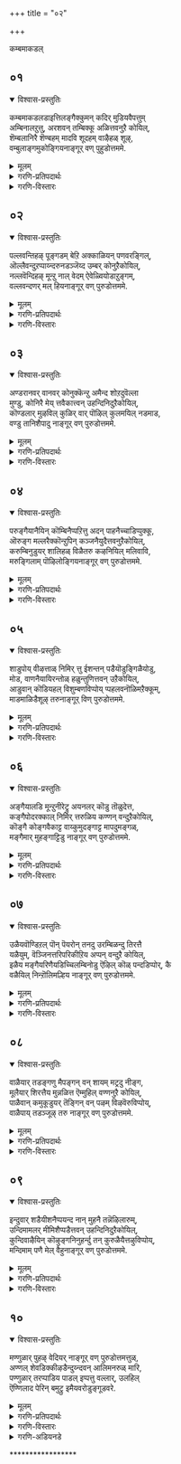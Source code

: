 +++
title = "०२"

+++

कम्बमाकडल्

## ०१
<details open><summary>विश्वास-प्रस्तुतिः</summary>

कम्बमाकडलडाइत्तिलङ्गैक्कुमन् कदिर् मुडियवैपत्तुम्  
अम्बिनालऱुत्तु, अरशवन् तम्बिक्कू अळित्तवनुऱै कोयिल्,  
शॆम्बलानिरै शॆण्बहम् मादवि शूदहम् वाऴैहळ् शूऴ्,  
वम्बुलाङ्गमुकोङ्गियनाङ्गूर् वण् पुहुडोत्तममे.
</details>

<details><summary>मूलम्</summary>

कम्बमाकडलडाइत्तिलङ्गैक्कुमन् कदिर् मुडियवैपत्तुम्  
अम्बिनालऱुत्तु, अरशवन् तम्बिक्कू अळित्तवनुऱै कोयिल्,  
शॆम्बलानिरै शॆण्बहम् मादवि शूदहम् वाऴैहळ् शूऴ्,  
वम्बुलाङ्गमुकोङ्गियनाङ्गूर् वण् पुहुडोत्तममे.
</details>

<details><summary>गरणि-प्रतिपदार्थः</summary>

कम्बम् = अलॆगळिन्द तुम्बिरुव, मा कडल् = दॊड्ड कडलन्नु, अडैत्तु = अडगिसि, इलङ्गैक्कु मन् = लङ्कॆय राजन, कदिर् = हॊळॆयुव, मुडि अवै पत्तुम् = हत्तु तलॆगळन्नू, अम्बिनाल् = अम्बिनिन्द, अऱुत्तु = कत्तरिसि, अरशु= राज्यवन्नु \(अरसुतनवन्नु\), अवन् तम्बिक्कु= अवन तम्मनिगॆ, अळित्तवन् = कॊट्टवनु, उऱै = वासिसुव, कोयिल् = पवित्रस्थळवॆन्दरॆ, शॆम् = सॊगसाद, पला निरै = हलसिन मरगळ गुम्पिनिन्दलू शॆण् बहम् = सम्पगॆ, मादवि= माधविलतॆ, शूदहम् = मावु, वाऴैहळ् = बाळॆ इवुगळिन्द, शूऴ् = सुत्तुवरियल्पट्टु, वम्बु = परिमळवन्नु, उलाम् = हरडुव, कमुकु = अडकॆय मरगळु, ओङ्गिय = ऎत्तरवागि बॆळॆदिरुव, नाङ्गूर् = तिरुनाङ्गूरिन, वण् पुहुडोत्तममे = सॊबगिन पुरुषोत्तम क्षेत्रवे. 
</details>

<details><summary>गरणि-विस्तारः</summary>

अलॆगळिन्द तुम्बिरुव बलुदॊड्ड कडलन्नु अडगिसि, लङ्कॆयराजन हत्तु तलॆगळन्नू अम्बिनिन्द कत्तरिसि, अरसुतनवन्नु अवन तम्मनिगॆ कॊट्टवनु नॆलसिरुव पवित्रस्थळवॆन्दरॆ, सॊगसाद हलसिन मरगळ गुम्पुगळिन्दलू, मत्तु सम्पगॆ, माधवि, मावु, बाळॆ मरगळिन्दळू सुत्तुवरियल्पट्टु, परिमळवन्नु हरडुव अडकॆय मरगळु ऎत्तरवागि बॆळॆदिरुव तिरुनाङ्गूरिन सॊबगिन पुरुषोत्तमक्षेत्रवे. 

दुष्टरन्नु निग्रहिसुवुदु, शिष्टरन्नु अनुग्रहिसुवुदु भगवन्तन माळ्कॆयष्टॆ\! अवनु श्रीरामनागि अवतरिसि, अलॆगळिन्द तुम्बिद दॊड्ड दक्षिण समुद्रवन्नु अडगिसि, अदक्कॆ अड्डलागि सेतुवॆकट्टि, लङ्कॆगॆ धाळियिट्टु, लङ्कॆय राजनाद रावणासुरनन्नु ऎदुरिसि, हॊळॆहॊळॆयुव किरीटगळन्नु धरिसिद अवन हत्तु तलॆगळन्नू तन्न अम्बिनिन्दले तुण्डरिसि हाकिदनु. अवन तम्मनाद विभीषणनिगॆ लङ्कॆय राज्यवन्नु पट्टकट्टिदनु. इदु भगवन्तन माळ्कॆगॆ ऒन्दु निदर्शन. आ स्वामिये ईग भूलोकवासिगळन्नु अनुग्रहिसुवुदक्कागि तिरुनाङ्गूरिन वण् पुरुषोत्तम क्षेत्रदल्लि बन्दु नॆलसिद्दानॆ. आ क्षेत्रदल्लि ऎल्लि नोडिदरू हलसिन मरगळु गुम्पुगुम्पागि बॆळॆदिवॆ. सम्पगॆ मरगळू, माविनमरगळू, बाळॆय मरगळू, अडकॆय मरगळू ऎत्तरवागि बॆळॆदु शोभिसुत्तवॆ. अडकॆय मरगळल्लि हॊम्बाळॆगळु बिरिदु परिमळवन्नु ऎल्ल कडॆगू हरडुत्तवॆ. माधवी लतॆगळू इतर हूविन बळ्ळिगळु तुम्बि हरडिवॆ. माधवीलतॆगळू इतर हूविन बळ्ळिगळु तुम्बि हरडिवॆ. इन्थ सॊबगिनिन्द तुम्बि मॆरॆयुव आ पवित्रक्षेत्रदल्लि भगवन्तनन्नु कण्डु, अवन सेवॆयल्लि तॊडगि, अवन अनुग्रहक्कॆ पात्ररागबेकॆन्नुत्तारॆ, आळ्वाररु.
</details>


## ०२
<details open><summary>विश्वास-प्रस्तुतिः</summary>

पल्लवन्तिहऴ् पूङ्गडम् बेऱि अक्काळियन् पणवरङ्गिल्,  
ऒल्लैवन्दुऱप्पाय्न्दरुनडञ्जॆय्द उम्बर् कोनुऱैकोयिल्,  
नल्लवॆन्दिहऴ् मून्ऱु नाल् वेदम् ऐवेळ्वियोडाऱुङ्गम्,  
वल्लवन्दणर् मल् हियनाङ्गूर् वण् पुरुडोत्तममे.
</details>

<details><summary>मूलम्</summary>

पल्लवन्तिहऴ् पूङ्गडम् बेऱि अक्काळियन् पणवरङ्गिल्,  
ऒल्लैवन्दुऱप्पाय्न्दरुनडञ्जॆय्द उम्बर् कोनुऱैकोयिल्,  
नल्लवॆन्दिहऴ् मून्ऱु नाल् वेदम् ऐवेळ्वियोडाऱुङ्गम्,  
वल्लवन्दणर् मल् हियनाङ्गूर् वण् पुरुडोत्तममे.
</details>

<details><summary>गरणि-प्रतिपदार्थः</summary>

पल्लवम् = चिगुरॆलॆगळु, तिहऴ् = हॊळॆयुव, पू = हू तुम्बिद, कडम्बु = कडम्बद \(कडहद\) मरवन्नु, एऱि = हत्ति, अ काळियन् = आ काळीयन, पणम् = हॆडॆगळॆम्ब, अरङ्गिल् = नाट्यरङ्गदल्लि, ऒल्लै = इद्दक्किद्दन्तॆये \(हटत्तागि\), वन्दु = बन्दु निन्तु, उऱ = बेगलॆ, पाय्न्दु = नॆगॆदु, अरु = अद्भुतवाद, नडम् शॆय्द = नाट्यवन्नाडिद, उम्बर् कोन् = देवतॆगळ ऒडॆयनु, उऱै = वासिसुव, कोयिल् = पवित्रस्थळवॆम्बुदु, नल्ल = पवित्रवाद, \(ऒळ्ळॆय\), वॆम् = ज्वलिसुत्तिरुव, तऴल् = अग्नि मून्ऱु = मूरन्नू, नाल् वेदम् = नाल्कु वेदगळन्नू, ऐवेळ्वियोडु = ऐदु यज्ञगळन्नू, आऱु अङ्गम् = आरु वेदङ्गगळन्नू, वल्ल = बल्लवराद, अन्दणर् = ब्राह्मणरु, मल् हिय = नॆलसिरुव, नाङ्गूर् = तिरुनाङ्गूरिन, वण् पुरुडोत्तममे = वण् पुरुषोत्तम क्षेत्रवे. 
</details>

<details><summary>गरणि-विस्तारः</summary>

चिगुरॆलॆगळिन्द हॊळॆयुव हूतुम्बिद कदम्बद मरवन्नेरि, आ काळीयन हॆडॆगळॆम्ब नाट्यरङ्गदल्लि हटत्तागि बन्दु, ऒडनॆये हारि, अद्भुतवाद नाट्यवन्नाडिद देवतॆगळ ऒडॆयनु नॆलसिरुव पवित्रस्थळवॆम्बुदु, ऒळ्ळॆय प्रज्वलिसुव मूरु अग्निगळन्नू, नाल्कु वेदगळन्नू, ऐदु यज्ञगळन्नू, आरु वेदाङ्गगळन्नूबल्ल ब्राह्मणरु वासिसुव तिरुनाङ्गूरिन वण् पुरुषोत्तम क्षेत्रवे. 

यमुनानदिय काळिन्दि मडुविनल्लि काळीयनॆम्ब विषसर्प वासिसुत्ता मडुविन नीरन्नु विषमयवागि माडि, दनकरुगळिगूसह कुडियलागदन्तॆ माडिदॆयॆम्ब विषय बालकृष्णनिगॆ तिळियितु. मडुविन दडदल्लि ऒण्टियागि कडहद मरबॆळॆदु निन्तित्तु. अदर तुम्ब चिगुरॆलॆ, हूगळु हॊळॆयुत्ता शोभिसुत्तित्तु. कृष्ण अदन्नेरिद. अदर ऎत्तरवाद कॊम्बॆयिन्द मडुविनॊळक्कॆ धुमुकिद. जॊतॆगारराद गोवळ बालकरु हाहाकार माडिदरु. भयदिन्द नडुगिदरु. दिक्कुतोचदन्तॆ कातरदिन्द मडुवन्ने नोडुत्त निन्तरु. स्वल्पहॊत्तिनॊळगागि अवरॊन्दु अद्भुतवन्नु कण्डरु\! काळीयन तॆरॆद हॆडॆय मेलॆ श्रीकृष्णनिद्द\! अल्लिये अवनु नाट्यवाडुत्ता आनन्दिसुत्तिद्द\! ऎल्लरू आनन्दसागरदल्लि मुळुगिदरु. देवाधिदेवनाद स्वामिये अवनु. अवने ईग, तिरुनाङ्गूरिन वण् पुरुषोत्तम क्षेत्रदल्लि नॆलसिरुवुदु. अल्लि वासिसुव वैदिकरु बहळ निष्ठरु. त्रेताग्नियन्नु श्रद्धॆयिन्द बॆळॆसिकॊण्डु बरुत्तारॆ. अवरिगॆ नाल्कुवेदगळू हृद्गत. पञ्चमहायज्ञगळन्नु प्रतिदिनवू नडॆसुवुदु तप्पुवुदिल्ल. आरु वेदङ्गगळन्नू चॆन्नागि अभ्यास माडिद्दारॆ. अन्थ श्रेष्ठब्राह्मणरु वासिसुव तिरुनाङ्गूरिन वण् पुरुषोत्तम क्षेत्रक्कॆ होगि, भगवन्तन सेवॆमाडि, अवन कृपॆगॆ पात्ररागबेकॆन्नुत्तारॆ आळ्वाररु. 

मूरु अग्निगळु – आहवनीय, गार्हपत्य, दक्षिणाग्नि,

नाल्कु वेदगळु – ऋक्, यजुस्, साम, अथर्व

ऐदु यज्ञगळु – देव, पितृ, ऋषि, मानव, प्राणि.

आरु वेदगळु – शिक्षॆ, व्याकरण, छन्दस्सु, निरुक्त, ज्योतिष, कल्प.
</details>


## ०३
<details open><summary>विश्वास-प्रस्तुतिः</summary>

अण्डरानवर् वानवर् कोनुक्कॆन्ऱु अमैन्द शोऱदुवॆल्ला  
मुण्डु, कोनिरै मेय् त्तवैकात्त्वन् उहन्दिनिदुऱैकोयिल्,  
कॊण्डलार् मुऴविल् कुळिर् वार् पॊऴिल् कुलमयिल् नडमाड,  
वण्डु तानिशैपादु नाङ्गूर् वण् पुरुडोत्तममे.
</details>

<details><summary>मूलम्</summary>

अण्डरानवर् वानवर् कोनुक्कॆन्ऱु अमैन्द शोऱदुवॆल्ला  
मुण्डु, कोनिरै मेय् त्तवैकात्त्वन् उहन्दिनिदुऱैकोयिल्,  
कॊण्डलार् मुऴविल् कुळिर् वार् पॊऴिल् कुलमयिल् नडमाड,  
वण्डु तानिशैपादु नाङ्गूर् वण् पुरुडोत्तममे.
</details>

<details><summary>गरणि-प्रतिपदार्थः</summary>

अण्डर् आनवर् = मानवरु, वानवर् = देवतॆगळु – इवरॆल्लर – कोनुक्कु ऎन्ऱु = ऒडॆयनिगॆ ऎन्दु, अमैन्द = शेखरिसिद, शोऱु अवॆल्लाम् = आहारवन्नॆल्ला, उण्डु = उण्डु, कोनिरै = दनकरुगळ मन्दॆगळन्नु, मेय् त्तु = मेयिसि, अवै कात्तवन् = अवुगळन्नु रक्षिसिदवनु, उहन्दु = आशॆपट्टु, इनिदु = प्रीतियिन्द, उऱैकोयिल् = नॆलसिरुव पवित्रक्षेत्रवॆन्दरॆ, कॊण्डल् = मोडगळु, आर् = तुम्बिकॊण्डु, मुऴविल् = घर्जिसुवाग, कुळिर् = तम्पागि, वार् = हरडिरुव, पॊऴिल् = तोपुगळल्लि, कुलम् = गुम्पुगुम्पागि, मयिल् = नविलुगळु, नडम् = नृत्यमाडुवन्थ, वण्डु तन् = दुम्बिगळु तावागि, इशैपाडुम् = गानमाडुव, नाङ्गूर् = तिरुनाङ्गूरिन वण् पुरुडोत्तममे = वण् पुरुषोत्तम क्षेत्रवे, 
</details>

<details><summary>गरणि-विस्तारः</summary>

मानवर मत्तु देवतॆगळ ऒडॆयनिगॆन्दु शेखरिसिद आहारवन्नॆल्ला उण्डु, दनकरुगळ मन्दॆगळन्नु मेयिसि, अवुगळन्नु रक्षिसिदवनु आशॆपट्टु प्रीतियिन्द नॆलसिरुव पवित्रक्षेत्रवॆन्दरॆ, मोडगळु तुम्बिकॊण्डु घर्जिसुवाग, तम्पागि हरडिरुव तोपुगळल्लि तण्डतण्डवागि नविलुगळु नृत्यमाडुवन्थ मत्तु दुम्बिगळु तावागि गानमाडुवन्थ तिरुनाङ्गूरिन वण् पुरुषोत्तम क्षेत्रवे. 

नन्दगोकुलदल्लि सम्प्रदायवॊन्दित्तु. गोवळरु वर्षवर्षवू शरत्कालदल्लि देवॆन्द्रनिगॆ पूजॆयन्नु विजृम्भणॆयिन्द नडॆसुत्तिद्दरु. आग देवेन्द्रनिगॆन्दु दॊड्ड हब्बवन्नु माडि, राशिराशियागि ऎडॆयन्नु माडि, आ बालवृद्धरागि ऎल्लरू सेरि, सन्तोषदिन्द इरुत्तिद्दरु. देवेन्द्रनु अवरिगॆ समृद्धियागि मळॆसुरिसि, उपकरिसुत्तानॆन्दू अदक्कॆ तावु कृतज्ञतॆयन्नु हागॆ सूचिसबेकॆन्दू अवरु तिळिदिद्दरु. अवर नडुवॆ बॆळॆयुत्तिद्द बालकृष्णनु ऒन्दु सलद ई हब्बद समयदल्लि गोकुलद जनरिगॆ हेळिदनु- देवेन्द्रनु यारु, अवनॆल्लिद्दानॆ अवनु हेगिद्दानॆ ऎम्बुदन्नु यारू कण्डिल्ल. अवने नमगॆ मळॆगरॆयुवनॆम्बुदक्कॆ गुरुतेनु? इक्को, नम्म मग्गुलल्लि नमगू नम्म दनकरुगळिगू आसरॆयागि, नावु कण्डन्तॆ मोडगळन्नु तडॆदु मळॆगरॆसुवुदु ई गोवर्धन पर्वतविदॆ. अदे हुल्लु नीरन्नु नम्म दनकरुगळिगॆ ऒदगिसुवुदु. अदे नम्म प्रत्यक्षआद उपकारि. मग्गुलल्लि कङ्गॊळिसुत्तिरुव गोवर्धनपर्वतक्कॆ ऎडॆमाडोण. काणद देवेन्द्रनिगॆ बेड. “कृष्णन मातु ऎल्लरिगू हितवॆनिसितु. हागॆये, आ सल, गोवळरॆल्लरू सेरि गोवर्धनगिरिगे ऎडॆमाडि, सन्तसगॊण्डरु. कृष्णनु हेळिदन्तॆये, गोवळरु नोडुत्तिरुवन्तॆ, पर्वतदिन्द भव्यवाद ऒन्दु आकृति इळिदु बन्दु, अवरु इक्किद ऎडॆयन्नुण्डु, अवरन्नु हरसि कण्मरॆयायितु. गोवळरॆल्लरू तृप्तरादरु. इदन्नु कण्डु देवेन्द्रनिगॆ कडुकोप बन्तु. इडिय गोकुलवन्ने नाशमाडिबिडुवुदागि बगॆदु, एळु दिनगळ काल सततवाद बिरुसु मळॆयन्नु नन्दगोकुलद मेलॆ सुरिसिदनु. आग बालकृष्णनु गोवर्धन पर्वतवन्नु कॊडॆयन्तॆ ऎत्ति हिडिदु, अदरडियल्लि गोवुगळन्नू गोवळरन्नू रक्षिसिदनु. हीगॆ, भगवन्तनु श्रीकृष्णरूपियागि, गोवुगळन्नू गोवळरन्नू रक्षिसिदनु. हीगॆ, भगवन्तनु श्रीकृष्णरूपियागि, गोवुगळन्नु मेयिसिद्दल्लदॆ, अवुगळन्नु अपायदिन्द रक्षिसिद हिरिमॆयुळ्ळवनु. आ स्वामिये ईग तिरुनाङ्गूरिन वण् पुरुषोत्तम क्षेत्रदल्लि नॆलसिद्दानॆ. अल्लि मोडगळु कालकालक्कॆ मळॆगरॆयुवुवु. अवुगळ घर्जनॆगॆ तम्पाद तोपुगळल्लि वासिसुव नविलुगान माडुत्तिरुवुवु. आ सॊबगिन क्षेत्रक्कॆ होगि भगवन्तन सेवॆ माडि, अवन कृपॆगॆ पात्ररागबेकॆन्दु आळ्वाररु हेळुत्तारॆ.
</details>


## ०४
<details open><summary>विश्वास-प्रस्तुतिः</summary>

परुङ्गैयानैयिन् कॊम्बिनैप्पऱित्तु अदन् पाहनैच्चाडिप्पुक्कू,  
ऒरुङ्ग मल्लरैक्कॊन्ऱुपिन् कञ्जनैयुदैत्तवनुऱैकोयिल्,  
करुम्बिनुडुयर् शालिहळ् विळैतरु कऴनियिल् मलिवावि,  
मरुङ्गिलाम् पॊऴिलोङ्गियनाङ्गूर् वण् पुरुडोत्तममे.
</details>

<details><summary>मूलम्</summary>

परुङ्गैयानैयिन् कॊम्बिनैप्पऱित्तु अदन् पाहनैच्चाडिप्पुक्कू,  
ऒरुङ्ग मल्लरैक्कॊन्ऱुपिन् कञ्जनैयुदैत्तवनुऱैकोयिल्,  
करुम्बिनुडुयर् शालिहळ् विळैतरु कऴनियिल् मलिवावि,  
मरुङ्गिलाम् पॊऴिलोङ्गियनाङ्गूर् वण् पुरुडोत्तममे.
</details>

<details><summary>गरणि-प्रतिपदार्थः</summary>

परु = बलितिरुव \(दप्पनाद\), कै = सॊण्डलिन, यानैयिन् = आनॆय, कॊम्बिनै= दन्तवन्नु, पऱित्तु = मुरिदु \(कित्तु\)कॊण्डु, अदन् पाहनै = अदर मावटिगनन्नु, शादि = कॊन्दु, पुक्कु = ऒळहॊक्कु ऒरुङ्ग = सालागि \(ऒब्बरागुतलॊब्बनागि\), मल्लरै = जट्टिगळन्नु, कॊन्ऱु= कॊन्दु, पिन् = अनन्तर, कञ्जनै = कंसनन्नु, उदैत्तवन् = ऒदॆदुकॊन्दवनु, उऱै = कंसनन्नु, उदैत्तवन् = ऒदॆदुकॊन्दवनु, उऱै = वासिसुव, कोयिल् = पवित्रस्थळवॆन्दरॆ, करुम्बिनुडु = कब्बिनॊडनॆ, उयर् = ऎत्तरवाद, शालिहळ् = बत्तवु, विळैतरु = बॆळॆयुव, कऴनियिल् = गद्दॆगळल्लि, मलि = तुम्बिरुव, वावि = इळियुव बाविगळ, मरुङ्गु ऎल्लाम् = मग्गुलल्लॆल्ला, पॊऴिल् = तोपुगळु, ओङ्गिय = ऎत्तरवागि बॆळॆदिरुव, नाङ्गूर् = तिरुनाङ्गूरिन, वण् पुरुडोत्तममे = वण् पुरुषोत्तम क्षेत्रवे. 
</details>

<details><summary>गरणि-विस्तारः</summary>

बलितु दप्पनाद सॊण्डलिन आनॆय दन्तवन्नु मुरिदुकॊण्डु अदर मावटिगनन्नु कॊन्दु, ऒळहॊक्कु, ऒब्बरागुतलॊब्बरागि जट्टिगळन्नु कॊन्दु, अनन्तर कंसनन्नु ऒदॆदुकॊन्दवनु वासिसुव पवित्रस्थळवॆन्दरॆ, कब्बिगॆ सरिसमनागि ऎत्तरवागि बत्तवु बॆळॆयुव गद्दॆगळल्लि तुम्बिरुव इळियुव बाविगळ मग्गुलल्लि ऎल्ल कडॆयू ऎत्तरवागि बॆळॆदिरुव तोपुगळुळ्ळ तिरुनाङ्गूरिन वण् पुरुषोत्तम क्षेत्रवे. 

मधुरॆय हॆब्बागिलल्लि कंसन प्रेरणॆयिन्द कृष्णनन्नु कॊल्ललु बलिष्ठवाद कुवलयापीडवॆम्ब मद्दानॆयु कादित्तु. कृष्णनन्नु कण्डॊडनॆ अदर मावटिगनु अदन्नु अवन मेलॆ नुग्गिसिदनु. बालकृष्णनु अदन्नु ऎदुरिसि, अदर दन्तवन्नु मुरिदुकॊण्डु, अदरिन्दले आ दुष्टमावटिगनन्नु कॊन्दु हाकिदनु. 

हॆब्बागिलन्नु दाटि, ऒळहॊक्काग, अवनन्नु \(कृष्णनन्नु\) ऎदुरिसलु नुरित जट्टिगळु कादिद्दरु. अवरू कंसनिन्द प्रेरितरादवरे. बालकृष्णनु आ नुरित जट्टिगळन्नु ऒब्बनागुतलॊब्बनन्नु कॊन्दुहाकि ऎल्लरन्नू मुगिसिदनु. 

कडॆगॆ, ऎल्ल कॆडुकिगू कारणनाद कंसनन्ने कृष्णनु जुट्टुहिडिदु कॆळक्कॆळॆदु कालिनिन्द ऒदॆदु कॊन्दु हाकिदनु. स्वामियु दुष्ट निग्रहमाडिद्दु हीगॆ. आ स्वामिये ईग तिरुनाङ्गूरिन वण् पुरुषोत्तम क्षेत्रदल्लि नॆलसिद्दानॆ. अदु बलु हुलुसाद क्षेत्र. ऎल्लि नोडिदरू कॆम्बत्तद गद्दॆगळु अल्लि बॆळॆयुव बत्तवादरो कब्बिन हागॆये ऎत्तरवागि, आ कब्बन्ने सोलिसिबिडुवन्तॆ, बॆळॆयुत्तदॆ. गद्दॆगळ मग्गुलल्ले इळियुव बाविगळु हेरळवागिवॆ. अल्लदॆ, नीरिन कालुवॆगळु तुम्बि हरियुत्तवॆ. इवुगळे आ गद्दॆगळिगॆ आसरॆ. 

आ सुन्दर क्षेत्रक्कॆ होगि, स्वामिय सेवॆ माडि, अवन कृपॆगॆ पात्ररागबेकॆन्नुत्तारॆ आळ्वाररु.
</details>


## ०५
<details open><summary>विश्वास-प्रस्तुतिः</summary>

शाडुपोय् वीऴत्ताळ् निमिर् त्तु ईशन्तन् पडैयॊडुङ्गिळैयोडु,  
मोड, वाणनैयायिरन्तोळ् हळुन्तुणित्तवन् उऱैकोयिल्,  
आडुवान् कॊडियहल् विशुम्बणविप्पोय् प्पहलवनॊळिमऱैक्कूम्,   
माडमाळिडैशूऴ् तरुनाङ्गूर् विण् पुरुडोत्तममे.
</details>

<details><summary>मूलम्</summary>

शाडुपोय् वीऴत्ताळ् निमिर् त्तु ईशन्तन् पडैयॊडुङ्गिळैयोडु,  
मोड, वाणनैयायिरन्तोळ् हळुन्तुणित्तवन् उऱैकोयिल्,  
आडुवान् कॊडियहल् विशुम्बणविप्पोय् प्पहलवनॊळिमऱैक्कूम्,   
माडमाळिडैशूऴ् तरुनाङ्गूर् विण् पुरुडोत्तममे.
</details>

<details><summary>गरणि-प्रतिपदार्थः</summary>

शाडु = शकटवु, पोय् वीऴ = होगि बीळुवन्तॆ, ताळ् = कालुगळन्नु, निमिर् त्तु = चाचिदवनू, ईशन् = ईश्वरनु, तन् पडैयोडुम् = तन्न भूतगणगळॊडनॆ \(सेनॆयॊडनॆ\), किळैयोडुम् = बळगदवरॊडनॆ, ओड = सोतुहोगलु, वाणनै = बाणसुरनन्नु, आयिरम् तोळहळु = अवन साविर तोळुगळन्नु, तुणित्तवन् = तुण्डरिसिदवनू, उऱै कोयिल् = नॆलसिरुव क्षेत्रवॆन्दरॆ, आडु = अलुगाडुत्तिरुव, वान् कॊडि = सुन्दरवाद ध्वजगळु, अहल् विशुम्बु= विस्तारवाद गगनवन्नु, अणविपोय् = एरिहोगि, पहलवन् = सूर्यन, ऒळि = बॆळकन्नु, मऱैक्कूम् = मरॆमाडुवन्थ, माडम् = उप्परिगॆय मनॆगळू, माळिहै = महडि मनॆगळू, शूऴ् तरु = सुत्तुवरिदिरुव, नाङ्गूर् = तिरुनाङ्गूरिन, विण् पुरुडोत्तममे = विण् पुरुषोत्तम क्षेत्रवे. 
</details>

<details><summary>गरणि-विस्तारः</summary>

शकटवु होगि बीळुवन्तॆ कालुगळन्नु चाचिदवनू, ईश्वरनु तन्न सेनॆयॊडनॆयू बळगदवरॊडनॆयू सोतु होगलु बाणासुरन साविर तोळुगळन्नु तुण्डरिसिदवनू नॆलसिरुव पवित्रस्थळवॆन्दरॆ, अलुगाडुत्तिरुव सुन्दरवाद ध्वजगळु विशालवाद गगनवन्नु निलुकि, सूर्यन बॆळकन्नु मरॆमाडुवन्थ उप्परिगॆ मनॆगळु महडिमनॆगळु सुत्तुवरिदिरुव तिरुनाङ्गूरिन विण् पुरुषोत्तम क्षेत्रवे. 

भगवन्तनु कृष्णनागि अवतरिसि नडॆसिद अद्भुतकार्यगळु अवनु हुट्टिद गळिगॆयिन्दलू कण्डुबन्दिवॆयष्टॆ\! अवुगळल्लि शकटासुरसंहार स्वामियु ऎळॆय मगुवागिद्दाग नडॆदद्दु. बाणासुरन दर्पवन्नु मुरिदद्दु अवनु दॊड्डवनाद मेलॆ, ई ऎरडन्नू इल्लि आळ्वाररु सूचिसिद्दारॆ. 

कंसनाद प्रेरितनाद शकटासुरनु नन्दगोकुलदल्लि ऎळॆय मगुवागि बॆळॆयुत्तिद्द कृष्णनन्नु कॊल्लबेकॆन्दु बन्द. ऒन्दु बण्डिय रूपवन्नु तळॆदु आडुत्त मलगिद्द शिशुवाद कृष्णनमेलॆ हरिदु अवनन्नु कॊन्दु बिडबेकॆम्बुदुआ असुरन हवणिकॆ. हसुळॆयन्तॆ कालन्नु आडिसुत्तिरुवन्तॆये मुन्नुग्गि अवन मेलॆये बरुत्तिद्द बण्डियन्नु तन्न पुट्ट कालिनिन्द झाडिसिद. परिणामवागि, बण्डियु पुडिपुडियागि बित्तु. हीगादद्दु शकटवधॆ. 

बाणासुरनन्नु कावलुगारनन्तॆ रक्षिसुवुदागि वरवन्नित्तु अदक्कॆ कट्टिबिद्दिद्दु ईश्वरनु कृष्णनॊडनॆ होराडलारदॆ अवन सेनॆ परिवारगळॊडनॆ सोतु होद. बाणने स्वतः कृष्णनन्नु युद्धदल्लि ऎदुरिसबेकायितु. कृष्णनु अवन साविरतोळुगळन्नु तुण्डरिसि हाकिद्दल्लदॆ, मितिमीरिद अवन हॆम्मॆयन्नु मुरिदु, अवनन्नु तन्न बन्धुवन्नागि माडिकॊण्डनु. कृष्णन मगनाद प्रद्युम्नन मगनाद अनिरुद्धनिगू बाणासुरन मगळाद उषॆगू सम्भ्रमदिन्द विवाह, आमेलॆ, नडॆयितु. 

अद्भुत पराक्रमदल्लि हॆसरान्त आ स्वामिये ईग तिरुनाङ्गूरिन वण् पुरुषोत्तम क्षेत्रदल्लि नॆलसिद्दानॆ. आ क्षेत्रदल्लिरुव उपरिगॆगळ मत्तु महडि मनॆगळ मेलॆ ऎत्तरदल्लि ध्वजगळु हाराडुत्तवॆ. विशालगगनदल्लि हाराडुव आ ध्वजगळु सूर्यन बॆळकन्ने मरॆमाडिबिट्टिवॆ. भगवन्तन अपूर्ववाद शोभॆयन्नु हॆच्चिसलॆन्दो काणॆ\! आ क्षेत्रक्कॆ होगि, भगवन्तन सेवॆयल्लि तॊडगि, अवन कृपॆगॆ पात्ररागबेकॆन्नुत्तारॆ आळ्वाररु.
</details>


## ०६
<details open><summary>विश्वास-प्रस्तुतिः</summary>

अङ्गैयालडि मून्ऱुनीरेट्रु अयनलर् कॊडु तॊळुदेत्त,  
कङ्गैपोदरक्काल् निमिर् त्तरुळिय कण्णन् वन्दुऱैकोयिल्,  
कॊङ्गै कोङ्गवैकाट्ट वाय्कुमुदङ्गाट्ट मापदुमङ्गळ्,  
मङ्गैमार् मुहङ्गाट्टिडु नाङ्गूर् वण् पुरुडोत्तममे.
</details>

<details><summary>मूलम्</summary>

अङ्गैयालडि मून्ऱुनीरेट्रु अयनलर् कॊडु तॊळुदेत्त,  
कङ्गैपोदरक्काल् निमिर् त्तरुळिय कण्णन् वन्दुऱैकोयिल्,  
कॊङ्गै कोङ्गवैकाट्ट वाय्कुमुदङ्गाट्ट मापदुमङ्गळ्,  
मङ्गैमार् मुहङ्गाट्टिडु नाङ्गूर् वण् पुरुडोत्तममे.
</details>

<details><summary>गरणि-प्रतिपदार्थः</summary>

अम् = दिव्यवाद, कैयाल् = कैयल्लि, अडिमून्ऱु= मूरु अडिगळ \(हॆज्जॆगळ\), नीर् = \(दानक्कागि\) नीरन्नु धारॆ ऎरॆसिकॊण्डु, अयन् = अजनु \(चतुर्मुखनु\), अलर् कॊडु = हूगळन्नु अर्पिसि, तॊऴुदु = नमस्करिसि, एत्त = स्तुतिसलु, कङ्गै = गङ्गॆयु, पोदर = हरिदुबरुवन्तॆ, काल् = निमिर्त्तु = कालन्नु चाचि, अरुळिय = कृपॆमाडिद, कण्णन् = सर्वेश्वरनु, वन्दु = बन्दु, उऱै = नॆलसिरुव, कोयिल् = पवित्रस्थळवॆन्दरॆ, कोङ्गु अवै = कोङ्गु मरगळ मॊग्गुगळु, मङ्गै मार् = स्त्रीयर, कॊङ्गै काट्ट = स्तनगळन्नु सूचिसलु, कुमुदम् = तावरॆ हूगळु, वाय् काट्ट = चॆन्दुटिगळन्नु सूचिसलु, मा = सॊबगिनिन्द कूडिद, पदुमङ्गळ् = पद्मगलु \(कमलगळु\) मुहम् काट्टिडु = मुखगळन्नु सूचिसुव, नाङ्गूर् = तिरुनाङ्गूरिन, वण् पुरुडोत्तममे = वण् पुरुषोत्तम क्षेत्रवे. 
</details>

<details><summary>गरणि-विस्तारः</summary>

मूरडि नॆलद दानक्कागि दिव्यवाद कैयल्लि नीरन्नु धारॆ ऎरॆसिकॊण्डु, चतुर्मुख ब्रह्मनु हूगळन्नु अर्पिसि नमस्करिसि स्तुतिसुवन्तॆयू गङ्गॆयु हरिदु बरुवन्तॆयू कालन्नु चाचिद सर्वेश्वरनु बन्दु नॆलसिरुव पवित्रस्थळवॆन्दरॆ, कोङ्गुमरगळ मॊग्गुगळु स्त्रीयर स्तनगळन्नु सूचिसुवन्तॆयू, सॊबगिन दॊड्ड कमलगळु अवर मुखगळन्नु सूचिसुवन्तॆयू इरुव तिरुनाङ्गूरिन वण् पुरुषोत्तमक्षेत्रवे. 

कॊडुवुदक्कागि कैयन्नु यावागलू मुन्दुमाडिरुव महाबलिचक्रवर्तियन्नु विशिष्टरीतियल्लि अनुग्रहिसुवुदक्कागि, सर्वेश्वरनु अवन यागशालॆगॆ अत्यपरूपवाद वामनवटुवागि होदनु. मूरु हॆज्जॆगळष्टु नॆल तनगॆ बेकॆन्दु बलिचक्रवर्तियन्नु याचिसिदनु. कॊट्टॆनॆन्दु हेळुत्ता चक्रवर्तियु वटुविन कैयल्लि नीरन्नॆरॆदनु. आ कूडले, भगवन्तनु अद्भुत रीतियल्लि त्रिविक्रमनागि बॆळॆदु निन्तनु. तन्न ऒन्दु हॆज्जॆयिन्द इडिय भूमण्डलवन्नॆल्ला आवरिसि अळॆदुबिट्टनु\! भगवन्तनु तन्न ऎरडनॆय हॆज्जॆयिन्द ऊर्ध्वलोकगळन्नु अळॆदुकॊळ्ळुवुदक्कागि तन्न कालन्नु अत्त विस्तरिसिदनु. आग, भगवन्तन पादवु ब्रह्मलोकवन्नु मुट्टितु. चतुर्मुखनिगॆ परमानन्दवायितु. ऒडनॆये अवनु सर्वेश्वरन पादवन्नु तन्न कमण्डलु जलदिन्द तॊळॆदु, अपरूपवाद हूगळिन्द अर्चिसि, स्तुतिसिदनु. आ पादोदकवे देवगङ्गॆयागि हरिदु बन्तु. भगीरथन प्रयत्नद फलवागि आ देवगङ्गॆयु भूलोकदल्लि हरिदु अल्लिन्द पाताळ लोकवन्नू सेरि – मूरुलोकगळन्नू पवित्रगॊळिसितु. अद्भुतकारियाद आ स्वामिये ईग आशॆयिन्द तिरुनाङ्गूरिन वण् पुरुषोत्तमनु क्षेत्रदल्लि नॆलसिद्दानॆ. आ क्षेत्रदल्लिरुव स्त्रीयरु प्रकृतिय सौन्दर्यवन्ने प्रतिबिम्बिसुववरु.
</details>


## ०७
<details open><summary>विश्वास-प्रस्तुतिः</summary>

उळैयवॊण्डिऱल् पॊन् पॆयरोन् तनदु उरम्बिळन्दु तिरत्तै  
यळैयुम्, वॆञ्जिनत्तरिपरिकीऱिय अप्पन् वन्दुऱै कोयिल्,  
इळैय मङ्गैयरिणैयडिच्चिलम्बिनोडु ऎऴिल् कॊळ् पन्दडिप्पोर्, कै  
वळैयिल् निन्ऱॊलिमल्हिय नाङ्गूर् वण् पुरुडोत्तममे.
</details>

<details><summary>मूलम्</summary>

उळैयवॊण्डिऱल् पॊन् पॆयरोन् तनदु उरम्बिळन्दु तिरत्तै  
यळैयुम्, वॆञ्जिनत्तरिपरिकीऱिय अप्पन् वन्दुऱै कोयिल्,  
इळैय मङ्गैयरिणैयडिच्चिलम्बिनोडु ऎऴिल् कॊळ् पन्दडिप्पोर्, कै  
वळैयिल् निन्ऱॊलिमल्हिय नाङ्गूर् वण् पुरुडोत्तममे.
</details>

<details><summary>गरणि-प्रतिपदार्थः</summary>

उळैय = यातनॆपडुवन्तॆ, ऒण् तिऱल् = असाधारणवाद सामर्थ्यवन्नुळ्ळ, पॊन् पॆयरोन् तनदु = हिरण्यकशिपुविन, उरम् = ऎदॆयन्नु, पिळन्दु = सीळि, उदिरत्तै = रक्तवन्नु, अळैयुम् = अळॆयुववनाद, वॆम् शिनत्तु = कडुकोपद, अरि = नरसिंहनू, परि = कुदुरॆयन्नु, कीऱिय = सीळिदवनू, अप्पन् = सर्वेश्वरनू, वन्दु = \(भूलोकक्कॆ\) बन्दु, उऱै = वासिसुव, कोयिल् = पवित्रस्थळवॆन्दरॆ, इळैमङ्गैयर् = ऎळॆयहॆङ्गळ, इणैअडि = ऎरडु कालुगळ, शिलम्बिनोडु = गॆज्जॆगळिन्दलू, ऎऴिल् कॊळ् = सुन्दरवाद, पन्दु = चॆण्डन्नु, अडिप्पोर् = हॊडॆयुववर, कैवळैयिल् निन्ऱु = कैबळॆगळिन्दलू, ऒलिमल् हिय = सद्दु तुम्बिरुव, नाङ्गूर् = तिरुनाङ्गूरिन, वण् पुरुडोत्तममे = वण् पुरुषोत्तम क्षेत्रवे. 
</details>

<details><summary>गरणि-विस्तारः</summary>

बहळ बाधॆपडुवन्तॆ असाधारणवाद सामर्थ्यवुळ्ळ हिरण्यकशिपुविनॆ ऎदॆयन्नु सीळि, रक्तवन्नु अळॆद कडुकोपद नरहरिस्वरूपनू, कुदुरॆयन्नुसीळिकॊन्दवनू, सर्वेश्वरनू \(भूलोकक्कॆ\) बन्दु नॆलसिरुव पवित्रक्षेत्रवॆन्दरॆ ऎळॆयवयस्सिन हॆङ्गसर ऎरडु कालुगळ गॆज्जॆगळिन्दलू, सुन्दरवाद चॆण्डन्नु हॊडॆयुववर कैबळॆगळिन्दलू सद्दु तुम्बिरुव तिरुनाङ्गूरिन वण् पुरुषोत्तम क्षेत्रवे. 

भयवॆम्बुदन्ने कण्डरियद असाधारण सामर्थ्यवुळ्ळ हिरण्यकशिपुविन ऎदॆयन्नु सीळि, रक्तवन्नु सूरॆगॊण्डवनु अतिविलक्षणवाद नरहरिय रूपवन्नु तळॆदु बन्द कडुकोपियाद सर्वेश्वरनु – ईग भूलोकदल्लि इष्टपट्टु नॆलसिरुव पवित्रस्थळए तिरुनाङ्गूरिन वण् पुरुषोत्तम क्षेत्र. अल्लिय बालकियरु नर्तन माडुवाग अवर काल्गॆज्जॆगळिन्द हॊरडुव सद्दू, चॆण्डाटवाडुवाग कैबळॆगळिन्द हॊरडुव सद्दू मधुरवागि कूडिकॊण्डु शोभिसुवुदु. आ क्षेत्रक्कॆ होगि, भगवन्तनन्नु आश्रयिसि, अवन कृपॆगॆ पात्ररागबेकॆन्नुत्तारॆ आळ्वाररु.
</details>


## ०८
<details open><summary>विश्वास-प्रस्तुतिः</summary>

वाळैयार् तडङ्गणु मैपङ्गन् वन् शायम् मट्रदु नीङ्ग,   
मूलैयार् शिरत्तैय मुन्नळित्त ऎम्मुहिल् वण्णनुऱै कोयिल्,  
पाळैवान् कमुकूडुयर् तॆङ्गिन् वन् पऴम् विऴवॆरुविप्पोय्,  
वाळैपाय् तडञ्जूऴ् तरु नाङ्गूर् वण् पुरुडोत्तममे.
</details>

<details><summary>मूलम्</summary>

वाळैयार् तडङ्गणु मैपङ्गन् वन् शायम् मट्रदु नीङ्ग,   
मूलैयार् शिरत्तैय मुन्नळित्त ऎम्मुहिल् वण्णनुऱै कोयिल्,  
पाळैवान् कमुकूडुयर् तॆङ्गिन् वन् पऴम् विऴवॆरुविप्पोय्,  
वाळैपाय् तडञ्जूऴ् तरु नाङ्गूर् वण् पुरुडोत्तममे.
</details>

<details><summary>गरणि-प्रतिपदार्थः</summary>

वाळै = बाळॆ मीनिन हागॆ, आर् = तुम्बिरुव तड कण् = विशालवाद कण्णुगळुळ्ल, उमै = उमॆय, पङ्गन् = तपोभङ्ग माडिदवन, वल् = कठिणवाद, शापम् = शापवु, मट्रु अदु = अदु पूर्तियागि, नीङ्ग = कळॆयुवन्तॆ, \(तॊलगि होगुवन्तॆ\), मूळै आर् = मूळॆयिन्दले आगिरुव, शिरतु = तलॆबुरुडॆयल्लि, मुन् = हिन्दॆ ऒन्दु कालदल्लि, ऐयम् = भिक्षॆयन्नु, अळित्त = नीडिद, ऎम् मुहिल् वण्णन् = नम्म मुगिलु बण्णदवनु, उऱै = नॆलसिरुव, कोयिल् = पवित्रस्थळवॆम्बुदु, पाळै = नॆलसिरुव, कोयिल् = पवित्रस्थळवॆम्बुदु, पाळै = हॊम्बाळॆगळन्नु, वान् = ऎत्तरदल्लि पडॆदिरुव, कमुकु ऊडु = अडकॆमरगळ नडुवॆ, उयर् = ऎत्तरवाद, तॆङ्गिन् = तॆङ्गिन मरगळ, वन् पळम् = बलित तॆङ्गिन कायिगळु, वीळ = बीळलु, वॆरुवि पोय् = हॆदरिबिट्टु, वाळै = बाळॆमीनुगळु, पाय् = रभसदिन्द नॆगॆयुवन्थ तडम् = तटाकगळिन्द, शूळ् तरु = सुत्तुवरिदिरुव, नाङ्गूर् = तिरुनाङ्गूरिन, वण् पुरुडोत्तममे = वण् पुरुषोत्तम क्षेत्रवे. 
</details>

<details><summary>गरणि-विस्तारः</summary>

बाळॆय मीनिन हागॆ \(मुखदल्लि\) तुम्बि विशालवाद कण्णुगळुळ्ळ उमॆय तपस्सन्नुभङ्गपडिसिदवन कठिणशालवु पूर्तियागि अळियुवन्तॆ, हिन्दॆ ऒन्दु सल, मूळॆगळिन्दाद तलॆबुरुडॆयल्लि बिक्षॆयन्नुनीडिद नम्म मुगिल्वण्णनु नॆलसिरुव पवित्रस्थळवॆन्दरॆ, ऎत्तरदल्लि पडॆद हॊम्बाळॆगळुळ्ळ अडकॆय मरगळ नडुवॆ ऎत्तरवाद तॆङ्गिन मरगळिन्द बलित तॆङ्गिन कायिगळु बीळुवाग, बाळॆ मीनुगळु हॆदरि अल्लिन्द वेगवागि हारिसेरिकॊळ्ळुवन्थ तटाकगळिन्द सुत्तुवरिदिरुव तिरुनाङ्गूरिन वन् पुरुषोत्तम क्षेत्रवे. 

हिमवन्तन मगळू परमसुन्दरियू आद उमॆयु शिवनन्ने मदुवॆयागुवॆनॆन्दु हट हिडिदु अवनन्नु पडॆदुकॊळ्ळुवुदक्कागि उग्रतपस्सन्नाचरिसिदळु. अवळ भक्ति, निष्ठॆगळिगॆ मॆच्चि शिवनु प्रत्यक्षनागि, अवळन्नु तन्न ’अर्धाङ्गि’यन्नागि माडिकॊण्डनु. शिवनु अर्धनारीश्वरनादद्दु हीगॆ. 

त्रिमूर्तिगळल्लि शिवनिगू ऐदु तलॆगळु, ब्रह्मनिगू ऐदु तलॆगळु. इदरिन्द अवरिब्बर विषयदल्लि पदेअदे सन्देहवुण्टागुत्तित्तु. इदन्नु सुलभवागि निवारिसि बिडबहुदॆन्दु शिवनु ब्रह्मन ऒन्दु तलॆयन्नु जिगुटिहाकिदनन्तॆ. ब्रह्मन तलॆ शिवन कैगे अण्टिकॊण्डु बिट्टितन्तॆ. आग शिवनिगॆ बहळ सङ्कटवायितन्तॆ. आग शिवनिगॆ बहळ सङ्कटवायितन्तॆ. ब्रह्महत्यादोषवन्नू, तन्न बल अङ्गैगॆ अण्टिकॊण्डिरुव ब्रह्मकपालवन्नू नीगिसिकॊळ्ळुवुदु हेगॆ ऎन्दु बहुवागि योचिसिदनन्तॆ. अदक्कागि अवनु भस्मधारियागि कपालवन्नु हिडिदु भिक्षॆगॆ हॊरटनन्तॆ. शिवनु मूरुलोकगळल्लि भिक्षॆयॆत्तिदरू आ कपालवु तुम्बलिल्लवन्तॆ. कडॆगॆ हिमालयद तप्पलल्लिद्द बदरिकाश्रमक्कॆ शिवनु बन्दनन्तॆ. अल्लि नॆलसिरुव \(बदरि\)नारायणनु तन्न बलगैयन्नु मुन्दक्कॆ चाचि कपालद मेलॆ हिडिदु, तन्न मैयिन्द रक्तवन्नु हरिसुत्ता “अक्षयं” ऎन्दनन्तॆ. कपालवन्नु रक्तवु तुम्बिसिद कूडले, कैयन्नु कॆळमुखवागि माडॆन्दु शिवनिगॆ हेळिदनन्तॆ. शिवनु हागॆ माडिद कूडले कपालवु कळचि बिद्दु योयितन्तॆ. शिवन कठिण शापवन्नु नारायणनु नीगिसिद्दू हीगॆ. \(ईगलू बदरि क्षेत्रक्कॆ होगुव यात्रिकरु अल्लि ’ब्रह्मकपाल’वन्नु सन्दर्शिसुत्तारॆ\).

अन्थ उदारियाद सर्वेश्वरनु ईग तिरुनाङ्गूरिन वण् पुरुषोत्तम क्षेत्रदल्लि नॆलसिद्दानॆ. आ क्षेत्रदल्लि तॆङ्गु, अडकॆ मरगळु हेरळवागिवॆ. ऎल्लि नोडिदरू विशालवाद तटाकगळिवॆ. ऎत्तरवागि बॆळॆद तॆङ्गिन मरगळिन्द बलित तॆङ्गिनकायिगळु कॆळगॆ गद्दॆगळल्लि उदुरिबिद्दाग, अल्लि वासवागिरुव बाळॆमीनुगळु हॆदरि, अल्लिन्द मग्गुलल्ले इरुव तटाकगळिगॆ हारिकॊळ्ळुवुवु. निर्भयवाद जीवनक्कॆ आकरवागिरुव आ पवित्र स्थळवन्नु सेरि, भगवन्तनन्नु आश्रयिसि, अवन सेवॆमाडि, अवन कृपॆगॆ पात्ररागबेकु ऎन्नुत्तारॆ आळ्वाररु.
</details>


## ०९
<details open><summary>विश्वास-प्रस्तुतिः</summary>

इन्दुवार् शडैयीशनैप्पयन्द नान् मुहनै तन्नॆऴिलारुम्,   
उन्दिमामलर् मीमिशैप्पडैत्तवन् उहन्दिनिदुऱैकोयिल्,   
कुन्दिवाऴैयिन् कॊऴुङ्गनिनुहर्न्दु तन् कुरुळैयैत्तऴुविप्पोय्,  
मन्दिमाम् पणै मेल् वैहुनाङ्गूर् वण् पुरुडोत्तममे.
</details>

<details><summary>मूलम्</summary>

इन्दुवार् शडैयीशनैप्पयन्द नान् मुहनै तन्नॆऴिलारुम्,   
उन्दिमामलर् मीमिशैप्पडैत्तवन् उहन्दिनिदुऱैकोयिल्,   
कुन्दिवाऴैयिन् कॊऴुङ्गनिनुहर्न्दु तन् कुरुळैयैत्तऴुविप्पोय्,  
मन्दिमाम् पणै मेल् वैहुनाङ्गूर् वण् पुरुडोत्तममे.
</details>

<details><summary>गरणि-प्रतिपदार्थः</summary>

इन्दु = चन्द्रनिन्द कूडिद, वार् = उद्दनाद, शडै = जडॆय, ईशनै = ईश्वरनन्नु \(रुद्रनन्नु\), पयन्द = पडॆद, नान् मुहनै = नाल्मुखनन्नु, तन् = तन्न, ऎऴिल् आरुम् = सॊबगु तुम्बिद, उन्दि मामलर् = नाभिय दॊड्ड कमलद, मीमिशै = मेलॆ, पडैत्त = नाभिय दॊड्ड कमलद, मीमिशै = मेलॆ, पडैत्तवन् = पडॆदवनु, उहन्दु = आशॆपट्टु, इनिदु = प्रीतियिन्द, उऱै = वासिसुव, \(नॆलसिरुव\), कोयिल् = पवित्रस्थळवॆन्दरॆ, कुन्दि = मॆट्टिङ्गालिट्टु नडॆदु, वाऴैयिन् = बाळॆय, कॊऴु कनि= पुष्पवाद हण्णन्नु, नुहर्न्दु = तिन्दु, तन् कुरुळैयै = तन्न मरियन्नु, तऴुवि = समाधानपडिसि, \(अदन्नॆत्तिकॊण्डु\), पोय् = होगि, मन्दि = हॆण्णुकोतियु \(तायिकोतियु\), माम् पणैवेल् = माविन मरद कॊम्बॆय मेलॆ, वैहुम् = तङ्गिरुव, नाङ्गूर् = तिरुनाङ्गूरिन वण् पुरुडोत्तममे = वण् पुरुषोत्तम क्षेत्रवे. 
</details>

<details><summary>गरणि-विस्तारः</summary>

चन्द्रनिन्द कूडिद उद्दनाद जडॆय ईश्वरनन्नु पडॆद नाल्मुखनन्नु सॊबगुतुम्बिद तन्न नाभिय दॊड्ड कमलद मेलॆ पडॆदवनु आशॆपट्टु प्रीतियिन्द \(मधुररूपदल्लि\) नॆलसिरुव पवित्रस्थळवॆन्दरॆ,तायिकोतियु मॆट्टिङ्गालिट्टु उष्कवाद बाळॆय हण्णन्नु कित्तुतिन्दु, तन्न मरियन्नॆत्तिकॊण्डु होगि माइन मरद कॊम्बॆय मेलॆ तङ्गिरुव तिरुनाङ्गूरिन वण् पुरुषोत्तम क्षेत्रवे. 

आळ्वाररु हेळुत्तारॆ- सर्वेश्वरनाद श्रीमन्नारायणनु तन्न नाभि कमलदल्लि चतुर्मुख ब्रह्मनन्नु सृष्टिसिदनु. ब्रह्मनु उद्दनाद जडॆयुळ्ळ तलॆयल्लि बालचन्द्रनिन्द शोभितनाद ईश्वरनन्नु सृष्टिसिदनु.सृष्टिय क्रम हीगॆ मॊदलागुवुदु. 

आदिकारणनाद आ सर्वेश्वरने ईग मधुररूपदल्लि भूलोकदल्लि तिरुनाङ्गूरु क्षेत्रद वण् पुरुषोत्तम क्षेत्रदल्लि अर्चामूर्तियागि नॆलसिद्दानॆ. तायि कोतियु तन्न हॊट्टॆयन्नु हॊरॆयुवुदक्कॆ तानु कष्टपडुव समयदल्लियू तन्नमरिय रक्षणॆयन्नु मरॆयुवुदिल्ल. आदरॆ, वण् पुरुषोत्तम क्षेत्रदल्लि नॆलसिरुव भगवन्तनु तन्न आश्रितरन्नु रक्षिसुवुदरल्लिये निरतनागिद्दानॆ. आद्दरिन्द, अल्लि स्वामियन्नु सेवॆ माडि अवन अनुग्रहक्कॆ पात्ररागबेकॆन्नुत्तारॆ आळ्वाररु.
</details>


## १०
<details open><summary>विश्वास-प्रस्तुतिः</summary>

मण्णुळार् पुहऴ् वेदियर् नाङ्गूर् वण् पुरुडोत्तमत्तुळ्,  
अण्णल् शेवडिक्कीऴडैन्दुय्न्दवन् आलिमनरुळ् मारि,   
पण्णुळार् तरप्पाडिय पाडल् इप्पत्तु वल्लार्, उलहिल्  
ऎण्णिलाद पेरिन् बमुट्रु इमैयवरोडुङ्गूडवरे.
</details>

<details><summary>मूलम्</summary>

मण्णुळार् पुहऴ् वेदियर् नाङ्गूर् वण् पुरुडोत्तमत्तुळ्,  
अण्णल् शेवडिक्कीऴडैन्दुय्न्दवन् आलिमनरुळ् मारि,   
पण्णुळार् तरप्पाडिय पाडल् इप्पत्तु वल्लार्, उलहिल्  
ऎण्णिलाद पेरिन् बमुट्रु इमैयवरोडुङ्गूडवरे.
</details>

<details><summary>गरणि-प्रतिपदार्थः</summary>

मण्णुळ् = भूलोकदल्लि, आर् = तुम्बिरुव, पुहऴ् = कीर्तिय, वेदियर् = वेदविद्वांसरु वासिसुव, नाङ्गूर् = तिरुनाङ्गूरिन, वण् पुरुडोत्तमत्तुळ् = वण् पुरुषोत्तम क्षेत्रदल्लि, नॆलसिरुव, अण्णल् = सर्वेश्वरन, शेअडिक्कीऴ् = कोमल \(सुन्दर\) पादगळल्लि, अडैन्दु = सेरि, उय्न्दवन् = उज्जीवनगॊण्डवनू, आलि मन्= तिरुवालिनाडिन ऒडॆयनू, अरुळ् मारि = कृपॆयन्नु \(मळॆयन्तॆ\) सुरिसुव मेघदन्थवनू, पण्णुळ् = गानदल्लि, आर् तर = हॊन्दिकॊळ्ळुवन्तॆ, पाडिय = रचिसिद \(हाडिद\), पाडल् = हाडुगळाद, इपत्तुम् = ई हत्तु पाशुरगळन्नू, वल्लार् = बल्लवरु, उलहिल् = ई लोकदल्लि, ऎण् इलाद = अळॆयलागदष्टु, पेर् इन् बम् = हिरिय \(हॆच्चिन\) आनन्दवन्नु, उट्रु = अनुभविसि, इमैयवरोडुम् = अमररॊडनॆ, कूडुवरे = सेरुववरे आगुत्तारॆ. 
</details>

<details><summary>गरणि-विस्तारः</summary>

भूलोकदल्लि तुम्बुकीर्तियुळ्ळ वेदविद्वांसरु वासिसुव तिरुनाङ्गूरिन वण् पुरुषोत्तम क्षेत्रदल्लि नॆलसिरुव सर्वेश्वरन कोमल \(सुन्दर\) पादगळ बळि सेरि उज्जीवनगॊण्डवनू तिरुवालिनाडिन ऒडॆयनू कृपॆयॆम्ब मळॆयन्नु सुरिसुव मोडदन्थवनू गानदॊडनॆ हॊन्दिकॊळ्ळुवन्तॆ हाडिद ई हत्तु पाशुरगळन्नु बल्लवरु ई लोकदल्लि अळॆयलागदष्टु आनन्दवन्ननुभविसिद बळिक अमररॊडनॆ कूडिकॊळ्ळुववरे आगुत्तारॆ. 

भगवन्तनन्नु भजिसि, पूजिसि, नमिसि, सेवॆमादि नलियुव भक्तनु इहलोकदल्लि जीविसिरुवष्टु कालवू आनन्दवन्नु अनुभविसुत्तानॆ. अवन आनन्द अळॆयलु साध्यविल्ल. अवनु गतिसिद बळिक, पुनर्जन्मक्कॆ ऎडॆयिल्लद अमरतवन्नु पडॆयुत्तानॆ. श्रीवैकुण्ठदल्लि वासिसुव अमरर \(नित्यसूरिगळ\) सङ्गड अवनू कूडिकॊळ्ळुत्तानॆ. मत्तु भगवन्तन नित्यसेवॆयल्लिये तॊडगि शाश्वतानन्दवन्नु पडॆयुत्तानॆ.

भगवन्तनन्नु भजिसि अवन कृपॆगॆ पात्रनागुवुदक्कॆ सुलभोपायवॊन्दिदॆ. स्वामियु ताने आशॆपट्टु तिरुनाङ्गूरिन वण् पुरुषोत्तमक्षेत्रदल्लि मधुरवाद अर्चास्वरूपियागि नॆलसिद्दानॆ. अवन तिरुवडिगळन्नु आश्रयिसि, सेवॆमाडि, अवन कृपॆगॆ पात्रनागुवुदे उपाय. 

तिरुनाङ्गूरिन वण् पुरुषोत्तमवॆम्बुदु बहळ पवित्रवाद क्षेत्र. भूलोकदल्लि तुम्बुकीर्तियन्नु पडॆदिरुव वेदविद्वांसरु अल्लि नॆलसिद्दारॆ. अवरु भक्तियिन्द विधिपूर्वकवागि आ स्वामियन्नु पूजिसुत्ता अभ्युदय पडॆयुवन्थ पवित्रक्षेत्र. 

वण् पुरुषोत्तम क्षेत्रदल्लि नॆलसिरुव सर्वेश्वरन सन्निधियल्लि अवन कोमलवाद पादगळन्नु आश्रयिसि कृतार्थनादवनु स्वामिय परमभक्तनू, तिरुवालिनाडिन ऒडॆयनू, कृपॆयन्नु वर्षिसुव मोडदन्थवनू आद तिरुमङ्गै आळ्वाररु. अवरु गानक्कॆ हॊन्दिकॊळ्ळुवन्तॆ कृपानिधियाद भगवन्तनन्नु कुरितु हत्तुपाशुरगळन्नु रचिसि हाडिद्दारॆ. अवुगळन्नु चॆन्नागि बल्लवरिगॆ ई लोकदल्लि महदानन्दवू, अनन्तर मोक्षवू तप्पदॆ लभिसुवुदु. इदु ई तिरुमॊऴिगॆ फलश्रुति.

\*\*\*\*\*\*\*\*\*\*\*\*\*\*\*
</details>



<details><summary>गरणि-अडियनडे</summary>

कम्बम्, पल्लवन्, अण्डर्, परुङ्गै, शाडु, अङ्गै, उळैय, वाळै, इन्दु, मण्, \(पेरणी\). 
</details>


\*\*\*\*\*\*\*\*\*\*\*\*\*\*\*\*\*
